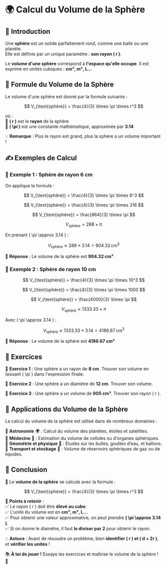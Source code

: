 # 🌍 Calcul du Volume de la Sphère  

## 🧐 Introduction  

Une **sphère** est un solide parfaitement rond, comme une balle ou une planète.  
Elle est définie par un unique paramètre : **son rayon \( r \)**.  

Le **volume d'une sphère** correspond à **l'espace qu'elle occupe**. Il est exprimé en unités cubiques : **cm³, m³, L…**  



## 📏 Formule du Volume de la Sphère  

Le volume d'une sphère est donné par la formule suivante :  

$$ V_{\text{sphère}} = \frac{4}{3} \times \pi \times r^3 $$  

où :  
🔹 **\( r \)** est le **rayon** de la sphère  
🔹 **\( \pi \)** est une constante mathématique, approximée par **3.14**  

💡 **Remarque** : Plus le rayon est grand, plus la sphère a un volume important !  



## ✍️ Exemples de Calcul  

### 📌 Exemple 1 : Sphère de rayon 6 cm  

On applique la formule :  

$$ V_{\text{sphère}} = \frac{4}{3} \times \pi \times 6^3 $$  

$$ V_{\text{sphère}} = \frac{4}{3} \times \pi \times 216 $$  

$$ V_{\text{sphère}} = \frac{864}{3} \times \pi $$  

$$ V_{\text{sphère}} = 288 \times \pi $$  

En prenant \( \pi \approx 3.14 \) :  

$$ V_{\text{sphère}} \approx 288 \times 3.14 = 904.32 \, \text{cm}^3 $$  

🔹 **Réponse** : Le volume de la sphère est **904.32 cm³**  



### 📌 Exemple 2 : Sphère de rayon 10 cm  

$$ V_{\text{sphère}} = \frac{4}{3} \times \pi \times 10^3 $$  

$$ V_{\text{sphère}} = \frac{4}{3} \times \pi \times 1000 $$  

$$ V_{\text{sphère}} = \frac{4000}{3} \times \pi $$  

$$ V_{\text{sphère}} \approx 1333.33 \times \pi $$  

Avec \( \pi \approx 3.14 \) :  

$$ V_{\text{sphère}} \approx 1333.33 \times 3.14 = 4186.67 \, \text{cm}^3 $$  

🔹 **Réponse** : Le volume de la sphère est **4186.67 cm³**  



## 📝 Exercices  

📌 **Exercice 1** : Une sphère a un rayon de **8 cm**. Trouver son volume en laissant \( \pi \) dans l'expression finale.  

📌 **Exercice 2** : Une sphère a un diamètre de **12 cm**. Trouver son volume.  

📌 **Exercice 3** : Une sphère a un volume de **905 cm³**. Trouver son rayon \( r \).  



## 🎯 Applications du Volume de la Sphère  

Le calcul du volume de la sphère est utilisé dans de nombreux domaines :  

🔹 **Astronomie** 🌍 : Calcul du volume des planètes, étoiles et satellites.  
🔹 **Médecine** 🏥 : Estimation du volume de cellules ou d'organes sphériques.  
🔹 **Géométrie et physique** 📏 : Études sur les bulles, gouttes d’eau, et ballons.  
🔹 **Transport et stockage** 🚚 : Volume de réservoirs sphériques de gaz ou de liquides.  



## 🎉 Conclusion  

📌 Le **volume de la sphère** se calcule avec la formule :  

$$ V_{\text{sphère}} = \frac{4}{3} \times \pi \times r^3 $$  

📌 **Points à retenir** :  
✅ Le rayon \( r \) doit être **élevé au cube**.  
✅ L'unité du volume est en **cm³, m³, L...**  
✅ Pour obtenir une valeur approximative, on peut prendre **\( \pi \approx 3.14 \)**.  
✅ Si on donne le diamètre, il faut **le diviser par 2** pour obtenir le rayon.  

💡 **Astuce** : Avant de résoudre un problème, bien **identifier \( r \) et \( d = 2r \)**, et **vérifier les unités** !  

📚 **À toi de jouer !** Essaye les exercices et maîtrise le volume de la sphère ! 🚀  

